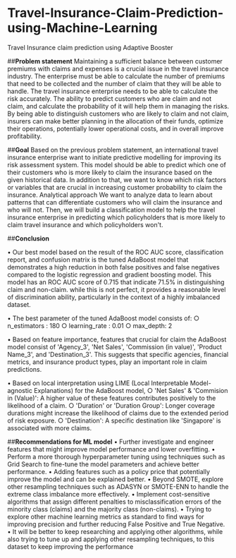 # **Travel-Insurance-Claim-Prediction-using-Machine-Learning**
Travel Insurance claim prediction using Adaptive Booster

##**Problem statement**
Maintaining a sufficient balance between customer premiums with claims and expenses is a crucial issue in the travel insurance industry. The enterprise must be able to calculate the number of premiums that need to be collected and the number of claim that they will be able to handle. The travel insurance enterprise needs to be able to calculate the risk accurately. The ability to predict customers who are claim and not claim, and calculate the probability of it will help them in managing the risks. By being able to distinguish customers who are likely to claim and not claim, insurers can make better planning in the allocation of their funds, optimize their operations, potentially lower operational costs, and in overall improve profitability.

##**Goal**
Based on the previous problem statement, an international travel insurance enterprise want to initiate predictive modelling for improving its risk assessment system. This model should be able to predict which one of their customers who is more likely to claim the insurance based on the given historical data. In addition to that, we want to know which risk factors or variables that are crucial in increasing customer probability to claim the insurance.
Analytical approach
We want to analyze data to learn about patterns that can differentiate customers who will claim the insurance and who will not. Then, we will build a classification model to help the travel insurance enterprise in predicting which policyholders that is more likely to claim travel insurance and which policyholders won't.

##**Conclusion**
	
• Our best model based on the result of the ROC AUC score, classification report, and confusion matrix is the tuned AdaBoost model that demonstrates a high reduction in both false positives and false negatives compared to the logistic regression and gradient boosting model. This model has an ROC AUC score of 0.715 that indicate 71.5% in distinguishing claim and non-claim. while this is not perfect, it provides a reasonable level of discrimination ability, particularly in the context of a highly imbalanced dataset.
	
 • The best parameter of the tuned AdaBoost model consists of:
		○ n_estimators : 180
		○ learning_rate : 0.01
		○ max_depth: 2

• Based on feature importance, features that crucial for claim the AdaBoost model consist of 'Agency_3', 'Net Sales', 'Commission (in value)', 'Product Name_3', and 'Destination_3'. This suggests that specific agencies, financial metrics, and insurance product types, play an important role in claim predictions.

• Based on local interpretation using LIME (Local Interpretable Model-agnostic Explanations) for the AdaBoost model,
		○ 'Net Sales' & 'Commision in (Value)': A higher value of these features contributes positively to the likelihood of a claim.
		○ 'Duration' or 'Duration Group': Longer coverage durations might increase the likelihood of claims due to the extended period of risk exposure.
		○ 'Destination': A specific destination like 'Singapore' is associated with more claims.

##**Recommendations for ML model**
	• Further investigate and engineer features that might improve model performance and lower overfitting.
	• Perform a more thorough hyperparameter tuning using techniques such as Grid Search to fine-tune the model parameters and achieve better performance.
	• Adding features such as a policy price that potentially improve the model and can be explained better.
	• Beyond SMOTE, explore other resampling techniques such as ADASYN or SMOTE-ENN to handle the extreme class imbalance more effectively.
	• Implement cost-sensitive algorithms that assign different penalties to misclassification errors of the minority class (claims) and the majority class (non-claims).
	• Trying to explore other machine learning metrics as standard to find ways for improving precision and further reducing False Positive and True Negative.
	• It will be better to keep researching and applying other algorithms, while also trying to tune up and applying other resampling techniques, to this dataset to keep improving the performance


